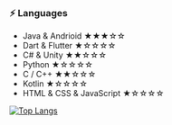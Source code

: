 ### ⚡ Languages
- Java & Andrioid ★★★☆☆
- Dart & Flutter ★☆☆☆☆
- C# & Unity ★★☆☆☆ 
- Python ★☆☆☆☆
- C / C++ ★★☆☆☆
- Kotlin ★☆☆☆☆
- HTML & CSS & JavaScript ★☆☆☆☆

[![Top Langs](https://github-readme-stats.vercel.app/api/top-langs/?username=PH5555&layout=compact)](https://github.com/anuraghazra/github-readme-stats)

<!-- ### :telephone_receiver: Contact

<a href="https://www.instagram.com/caldron_0306">
    <img 
        src="http://img.shields.io/badge/-Instagram-black?style=flat&logo=Instagram&link=https://www.instagram.com/caldron_0306/"
        style="height : auto; margin-left : 10px; margin-right : 10px;"/>
</a>

<a href="https://www.facebook.com/profile.php?id=100016615594739">
    <img 
        src="http://img.shields.io/badge/-Facebook-black?style=flat&logo=Facebook&link=https://www.facebook.com/profile.php?id=100016615594739"
        style="height : auto; margin-left : 10px; margin-right : 10px;"/>
</a> -->
